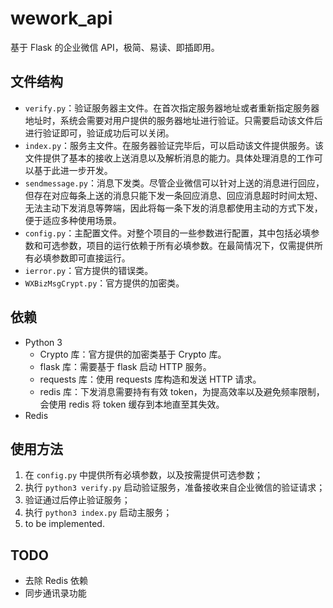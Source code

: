 # wework_api

基于 Flask 的企业微信 API，极简、易读、即插即用。 




## 文件结构

* `verify.py`：验证服务器主文件。在首次指定服务器地址或者重新指定服务器地址时，系统会需要对用户提供的服务器地址进行验证。只需要启动该文件后进行验证即可，验证成功后可以关闭。
* `index.py`：服务主文件。在服务器验证完毕后，可以启动该文件提供服务。该文件提供了基本的接收上送消息以及解析消息的能力。具体处理消息的工作可以基于此进一步开发。
* `sendmessage.py`：消息下发类。尽管企业微信可以针对上送的消息进行回应，但存在对应每条上送的消息只能下发一条回应消息、回应消息超时时间太短、无法主动下发消息等弊端，因此将每一条下发的消息都使用主动的方式下发，便于适应多种使用场景。
* `config.py`：主配置文件。对整个项目的一些参数进行配置，其中包括必填参数和可选参数，项目的运行依赖于所有必填参数。在最简情况下，仅需提供所有必填参数即可直接运行。
* `ierror.py`：官方提供的错误类。
* `WXBizMsgCrypt.py`：官方提供的加密类。



## 依赖

* Python 3
  * Crypto 库：官方提供的加密类基于 Crypto 库。
  * flask 库：需要基于 flask 启动 HTTP 服务。
  * requests 库：使用 requests 库构造和发送 HTTP 请求。
  * redis 库：下发消息需要持有有效 token，为提高效率以及避免频率限制，会使用 redis 将 token 缓存到本地直至其失效。
* Redis



## 使用方法

1. 在 `config.py` 中提供所有必填参数，以及按需提供可选参数；
2. 执行 `python3 verify.py` 启动验证服务，准备接收来自企业微信的验证请求；
3. 验证通过后停止验证服务；
4. 执行 `python3 index.py` 启动主服务；
5. to be implemented.



## TODO

* 去除 Redis 依赖
* 同步通讯录功能
